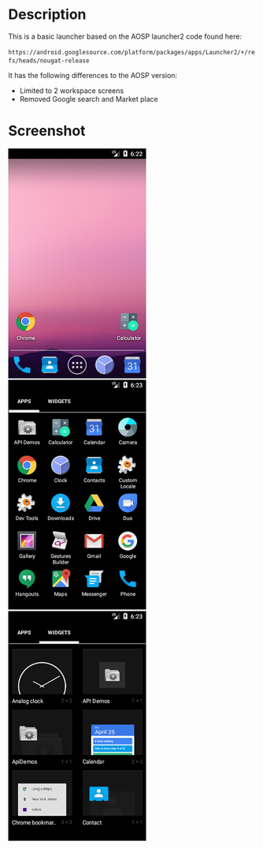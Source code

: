 # Description

This is a basic launcher based on the AOSP launcher2 code found here:

`https://android.googlesource.com/platform/packages/apps/Launcher2/+/refs/heads/nougat-release`

It has the following differences to the AOSP version:
* Limited to 2 workspace screens
* Removed Google search and Market place

# Screenshot

![Home page](./_images/home_page.png)  ![App drawer](./_images/app_drawer.png)  ![Widget selector](./_images/widget_selector.png)
